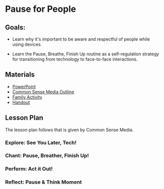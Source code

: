 # Pause for People

## Goals:

* Learn why it's important to be aware and respectful of people while using devices.

* Learn the Pause, Breathe, Finish Up routine as a self-regulation strategy for transitioning from technology to face-to-face interactions.

## Materials

* [PowerPoint](https://docs.google.com/presentation/d/1DxkJ65OppwfgM5iLsEFekTltBQmcR4zqBmCrkr4RNTY/edit#slide=id.g5dff918b6b_1_6)
* [Common Sense Media Outline](https://www.commonsense.org/education/digital-citizenship/lesson/pause-for-people)
* [Family Activity](https://docs.google.com/presentation/d/17Tq9wgw2F9sMkE2Z2a2zkriLK0zp1qDsSkv5YTB7Ldg/edit#slide=id.g5dd14444e9_0_0)
* [Handout](https://docs.google.com/document/d/1KAN_qqgXFHZMKisF18yeyz3w40pHgKE_tLriOA6EZss/edit)

## Lesson Plan

The lesson plan follows that is given by Common Sense Media.

### Explore: See You Later, Tech!

### Chant: Pause, Breather, Finish Up!

### Perform: Act it Out!

### Reflect: Pause & Think Moment
